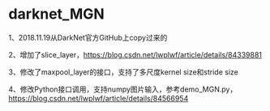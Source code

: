 # darknet_MGN #

1、2018.11.19从DarkNet官方GitHub上copy过来的

2、增加了slice_layer，https://blog.csdn.net/lwplwf/article/details/84339881

3、修改了maxpool_layer的接口，支持了多尺度kernel size和stride size

4、修改Python接口调用，支持numpy图片输入，参考demo_MGN.py，https://blog.csdn.net/lwplwf/article/details/84566954
